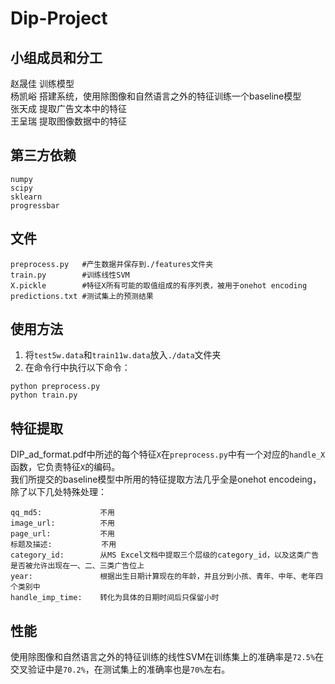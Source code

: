 # Dip-Project


## 小组成员和分工

赵晟佳	训练模型  
杨凯峪	搭建系统，使用除图像和自然语言之外的特征训练一个baseline模型  
张天成	提取广告文本中的特征  
王呈瑞 	提取图像数据中的特征 


## 第三方依赖 

```
numpy  
scipy  
sklearn  
progressbar    
```


## 文件

```
preprocess.py   #产生数据并保存到./features文件夹  
train.py        #训练线性SVM  
X.pickle        #特征X所有可能的取值组成的有序列表，被用于onehot encoding  
predictions.txt #测试集上的预测结果
```


## 使用方法

1. 将`test5w.data`和`train11w.data`放入`./data`文件夹  
2. 在命令行中执行以下命令：
```
python preprocess.py 
python train.py 
```


## 特征提取

DIP_ad_format.pdf中所述的每个特征`X`在`preprocess.py`中有一个对应的`handle_X`函数，它负责特征`X`的编码。   
我们所提交的baseline模型中所用的特征提取方法几乎全是onehot encodeing，除了以下几处特殊处理： 

```
qq_md5:             不用 
image_url:          不用
page_url:           不用
标题及描述:           不用
category_id:        从MS Excel文档中提取三个层级的category_id，以及这类广告是否被允许出现在一、二、三类广告位上  
year:               根据出生日期计算现在的年龄，并且分到小孩、青年、中年、老年四个类别中  
handle_imp_time:    转化为具体的日期时间后只保留小时  
```


## 性能

使用除图像和自然语言之外的特征训练的线性SVM在训练集上的准确率是`72.5%`在交叉验证中是`70.2%`，在测试集上的准确率也是`70%`左右。